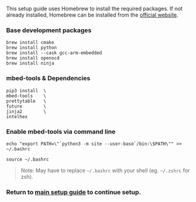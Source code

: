 This setup guide uses Homebrew to install the required packages. If not already installed,
Homebrew can be installed from the [official website](https://brew.sh/).

### Base development packages
```shell
brew install cmake
brew install python
brew install --cask gcc-arm-embedded
brew install openocd
brew install ninja
```

### mbed-tools & Dependencies
```shell
pip3 install  \
mbed-tools    \
prettytable   \
future        \
jinja2        \
intelhex
```

### Enable mbed-tools via command line
```shell
echo "export PATH=\"`python3 -m site --user-base`/bin:\$PATH\"" >> ~/.bashrc

source ~/.bashrc
```

> Note: May have to replace  `~/.bashrc` with your shell (eg. `~/.zshrc` for zsh).

### Return to [main setup guide](../../README.md#setup) to continue setup.
